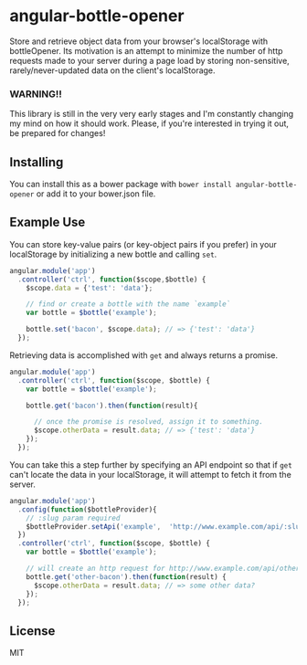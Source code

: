 # angular-bottle-opener

Store and retrieve object data from your browser's localStorage with bottleOpener.
Its motivation is an attempt to minimize the number of http requests made to your
server during a page load by storing non-sensitive, rarely/never-updated data on the client's localStorage.

### WARNING!!

This library is still in the very very early stages and I'm constantly changing my mind on how it should work.
Please, if you're interested in trying it out, be prepared for changes!

## Installing

You can install this as a bower package with `bower install angular-bottle-opener`
or add it to your bower.json file.

## Example Use

You can store key-value pairs (or key-object pairs if you prefer) in your localStorage by initializing a new bottle and calling `set`.

```javascript
angular.module('app')
  .controller('ctrl', function($scope,$bottle) {
    $scope.data = {'test': 'data'};

    // find or create a bottle with the name `example`
    var bottle = $bottle('example');

    bottle.set('bacon', $scope.data); // => {'test': 'data'}
  });
```

Retrieving data is accomplished with `get` and always returns a promise.

```javascript
angular.module('app')
  .controller('ctrl', function($scope, $bottle) {
    var bottle = $bottle('example');

    bottle.get('bacon').then(function(result){

      // once the promise is resolved, assign it to something.
      $scope.otherData = result.data; // => {'test': 'data'}
    });
  });
```

You can take this a step further by specifying an API endpoint so that if `get` can't locate the data
in your localStorage, it will attempt to fetch it from the server.

```javascript
angular.module('app')
  .config(function($bottleProvider){
    // :slug param required
    $bottleProvider.setApi('example',  'http://www.example.com/api/:slug');
  })
  .controller('ctrl', function($scope, $bottle) {
    var bottle = $bottle('example');

    // will create an http request for http://www.example.com/api/other-bacon
    bottle.get('other-bacon').then(function(result) {
      $scope.otherData = result.data; // => some other data?
    });
  });
```

## License

MIT
